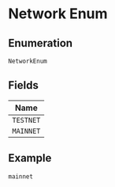 # Network Enum

## Enumeration

`NetworkEnum`

## Fields

| Name      |
| --------- |
| `TESTNET` |
| `MAINNET` |

## Example

```
mainnet
```

